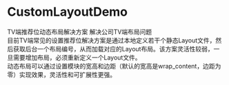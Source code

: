 # CustomLayoutDemo
TV端推荐位动态布局解决方案
解决公司TV端布局问题  
目前TV端常见的设置推荐位解决方案是通过本地定义若干个静态Layout文件，然后获取后台一个布局编号，从而加载对应的Layout布局。该方案灵活性较弱，一旦需要增加布局，必须重新定义一个Layout文件。  
动态布局可以通过设置模块的宽高和边距（默认的宽高是wrap_content，边距为零）实现效果，灵活性和可扩展性更强。
